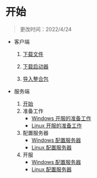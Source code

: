 # 开始

> 更改时间：2022/4/24

- 客户端

  1. [下载文件](./客户端/1.下载文件.md)

  2. [下载启动器](./客户端/2.下载启动器.md)

  3. [导入整合包](./客户端/3.导入整合包.md) 
  
- 服务端
  
  1. [开始](./服务端/1.start.md)
  2. 准备工作
     - [Windows 开服的准备工作](./Windows服务器/2.准备工作.md)
     - [Linux 开服的准备工作](./Linux服务器/2.准备工作.md)
  3. 配置服务器
     - [Windows 配置服务器](./Windows服务器/3.配置服务器.md)
     - [Linux 配置服务器](./Linux服务器/3.配置服务器.md)
  4. 开服
     - [Windows 配置服务器](./Windows服务器/4.开服.md)
     - [Linux 配置服务器](./Linux服务器/4.开服.md)
